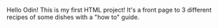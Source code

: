 Hello Odin!
This is my first HTML project! It's a front page to 3 different recipes of some dishes with a "how to" guide.